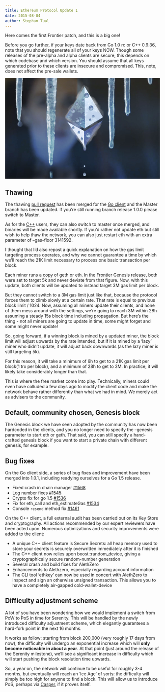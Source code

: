 ```yaml
---
title: Ethereum Protocol Update 1
date: 2015-08-04
author: Stephan Tual
---
```


Here comes the first Frontier patch, and this is a big one!

Before you go further, if your keys date back from Go 1.0 rc or C++ 0.9.36, note that you should regenerate all of your keys NOW. Though some releases of the pre-alpha and alpha clients are secure, this depends on which codebase and which version. You should assume that all keys generated prior to these clients are insecure and compromised. This, note, does not affect the pre-sale wallets.

<img src="./687474703a2f2f692e696d6775722e636f6d2f344f686877776f2e6a7067.jpeg" alt="Ethereum Thawing"/>

## Thawing

The thawing [pull request](https://github.com/ethereum/go-ethereum/pull/1578) has been merged for the [Go client](https://github.com/ethereum/go-ethereum/releases/tag/v1.0.1) and the Master branch has been updated. If you’re still running branch release 1.0.0 please switch to Master.

As for the [C++](https://github.com/ethereum/cpp-ethereum) users, they can also switch to master once merged, and binaries will be made available shortly. If you’d rather not update eth but still wish to help thaw the network, you can also just restart eth with an extra parameter of –gas-floor 3141592.

I thought that I’d also repost a quick explanation on how the gas limit targeting process operates, and why we cannot guarantee a time by which we’ll reach the 21K limit necessary to process one basic transaction per block.

Each miner runs a copy of geth or eth. In the Frontier Genesis release, both were set to target 5k and never deviate from that figure. Now, with this update, both clients will be updated to instead target 3M gas limit per block.

But they cannot switch to a 3M gas limit just like that, because the protocol forces them to climb slowly at a certain rate. That rate is equal to previous block limit / 1024. Now, assuming all miners update their clients, and none of them mess around with the settings, we’re going to reach 3M within 28h assuming a steady 15s block time including propagation. But here’s the thing - not all miners are going to update in time, some might forget and some might never update!

So, going forward, if a winning block is mined by a updated miner, the block limit will adjust upwards by the rate intended, but if it is mined by a ‘lazy’ miner who didn’t update, it will adjust back downwards (as the lazy miner is still targeting 5k).

For this reason, it will take a minimum of 6h to get to a 21K gas limit per block(1 trx per block), and a minimum of 28h to get to 3M. In practice, it will likely take considerably longer than that.

This is where the free market come into play. Technically, miners could even have colluded a few days ago to modify the client code and make the network behave rather differently than what we had in mind. We merely act as advisers to the community.

## Default, community chosen, Genesis block

The Genesis block we have seen adopted by the community has now been hardcoded in the clients, and you no longer need to specify the –genesis parameter to start eth or geth. That said, you can still specify a hand-crafted genesis block if you want to start a private chain with different genesis, for example.

## Bug fixes

On the Go client side, a series of bug fixes and improvement have been merged into 1.0.1, including readying ourselves for a Go 1.5 release.

* Fixed crash in chain manager [#1568](https://github.com/ethereum/go-ethereum/pull/1568)
* Log number fixes [#1545](https://github.com/ethereum/go-ethereum/pull/1545)
* Crypto fix for go 1.5 [#1536](https://github.com/ethereum/go-ethereum/pull/1536)
* Fix for eth_call and eth_estimateGas [#1534](https://github.com/ethereum/go-ethereum/pull/1534)
* Console `resend` method fix [#1461](https://github.com/ethereum/go-ethereum/pull/1461)

On the C++ client, a full external audit has been carried out on its Key Store and cryptography. All actions recommended by our expert reviewers have been acted upon. Numerous optimizations and security improvements were added to the client:

* A unique C++ client feature is Secure Secrets: all heap memory used to store your secrets is securely overwritten immediately after it is finished
* The C++ client now relies upon boost::random_device, giving a cryptographically secure random-number generation
* Several crash and build fixes for AlethZero
* Enhancements to Alethzero, especially regarding account information
* The CLI tool ‘ethkey’ can now be used in concert with AlethZero to inspect and sign an otherwise unsigned transaction. This allows you to have a completely air-gapped cold-wallet-device

## Difficulty adjustment scheme

A lot of you have been wondering how we would implement a switch from PoW to PoS in time for Serenity. This will be handled by the newly introduced difficulty adjustment scheme, which elegantly guarantees a hard-fork point in the next 16 months.

It works as follow: starting from block 200,000 (very roughly 17 days from now), the difficulty will undergo an exponential increase which will **only become noticeable in about a year**. At that point (just around the release of the Serenity milestone), we’ll see a significant increase in difficulty which will start pushing the block resolution time upwards.

So, a year on, the network will continue to be useful for roughly 3-4 months, but eventually will reach an ‘Ice Age’ of sorts: the difficulty will simply be too high for anyone to find a block. This will allow us to introduce PoS, perhaps via [Casper](https://blog.ethereum.org/2015/08/01/introducing-casper-friendly-ghost/), if it proves itself.
